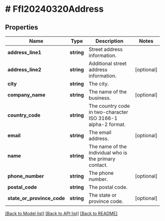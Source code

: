 # # FfI20240320Address

## Properties

Name | Type | Description | Notes
------------ | ------------- | ------------- | -------------
**address_line1** | **string** | Street address information. |
**address_line2** | **string** | Additional street address information. | [optional]
**city** | **string** | The city. |
**company_name** | **string** | The name of the business. | [optional]
**country_code** | **string** | The country code in two-character ISO 3166-1 alpha-2 format. |
**email** | **string** | The email address. | [optional]
**name** | **string** | The name of the individual who is the primary contact. |
**phone_number** | **string** | The phone number. | [optional]
**postal_code** | **string** | The postal code. |
**state_or_province_code** | **string** | The state or province code. | [optional]

[[Back to Model list]](../../README.md#models) [[Back to API list]](../../README.md#endpoints) [[Back to README]](../../README.md)
